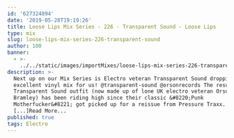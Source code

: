 ```yaml
---
id: '627324894'
date: '2019-05-28T19:19:26'
title: Loose Lips Mix Series - 226 - Transparent Sound - Loose Lips
type: mix
slug: loose-lips-mix-series-226-transparent-sound
author: 100
banner:
  - >-
    ../../static/images/importMixes/loose-lips-mix-series-226-transparent-sound/image3165.jpeg
description: >-
  Next up on our Mix Series is Electro veteran Transparent Sound dropping this
  excellent vinyl mix for us! @transparent-sound @orsonrecords The resurgent
  Transparent Sound outfit (now made up of lone UK electro veteran Orson
  Bramley) has been riding high since their classic &#8220;Punk
  Motherfucker&#8221; got picked up for a reissue from Pressure Traxx. 2019 has
  [...]Read More...
published: true
tags: Electro
---
```

